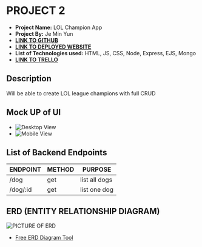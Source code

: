 # PROJECT 2

- **Project Name:** LOL Champion App
- **Project By:** Je Min Yun
- [**LINK TO GITHUB**](https://github.com/alwaysblue21/Project-2)
- [**LINK TO DEPLOYED WEBSITE**](https://project2-kale-a5g6.onrender.com/)
- **List of Technologies used:** HTML, JS, CSS, Node, Express, EJS, Mongo
- [**LINK TO TRELLO**](http://www.render.com)

## Description

Will be able to create LOL league champions with full CRUD

## Mock UP of UI

- ![Desktop View](http://imgur.com)
- ![Mobile View](http://imgur.com)

## List of Backend Endpoints

| ENDPOINT | METHOD | PURPOSE |
|----------|--------|---------|
| /dog | get | list all dogs |
|/dog/:id | get | list one dog |

## ERD (ENTITY RELATIONSHIP DIAGRAM)

![PICTURE OF ERD](http://imgur.com)

- [Free ERD Diagram Tool](https://dbdiagram.io/home)